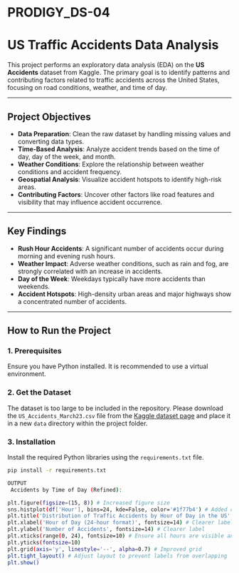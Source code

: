 # PRODIGY_DS-04

# US Traffic Accidents Data Analysis

This project performs an exploratory data analysis (EDA) on the **US Accidents** dataset from Kaggle. The primary goal is to identify patterns and contributing factors related to traffic accidents across the United States, focusing on road conditions, weather, and time of day.

---

##  Project Objectives

* **Data Preparation**: Clean the raw dataset by handling missing values and converting data types.
* **Time-Based Analysis**: Analyze accident trends based on the time of day, day of the week, and month.
* **Weather Conditions**: Explore the relationship between weather conditions and accident frequency.
* **Geospatial Analysis**: Visualize accident hotspots to identify high-risk areas.
* **Contributing Factors**: Uncover other factors like road features and visibility that may influence accident occurrence.

---

##  Key Findings

* **Rush Hour Accidents**: A significant number of accidents occur during morning and evening rush hours.
* **Weather Impact**: Adverse weather conditions, such as rain and fog, are strongly correlated with an increase in accidents.
* **Day of the Week**: Weekdays typically have more accidents than weekends.
* **Accident Hotspots**: High-density urban areas and major highways show a concentrated number of accidents.

---

##  How to Run the Project

### 1. Prerequisites
Ensure you have Python installed. It is recommended to use a virtual environment.

### 2. Get the Dataset
The dataset is too large to be included in the repository. Please download the `US_Accidents_March23.csv` file from the [Kaggle dataset page](https://www.kaggle.com/datasets/sobhanmoosavi/us-accidents) and place it in a new `data` directory within the project folder.

### 3. Installation
Install the required Python libraries using the `requirements.txt` file.
```bash
pip install -r requirements.txt

OUTPUT
 Accidents by Time of Day (Refined):

plt.figure(figsize=(15, 8)) # Increased figure size
sns.histplot(df['Hour'], bins=24, kde=False, color='#1f77b4') # Added color
plt.title('Distribution of Traffic Accidents by Hour of Day in the US', fontsize=18) # Larger, clearer title
plt.xlabel('Hour of Day (24-hour format)', fontsize=14) # Clearer label
plt.ylabel('Number of Accidents', fontsize=14) # Clearer label
plt.xticks(range(0, 24), fontsize=10) # Ensure all hours are visible and readable
plt.yticks(fontsize=10)
plt.grid(axis='y', linestyle='--', alpha=0.7) # Improved grid
plt.tight_layout() # Adjust layout to prevent labels from overlapping
plt.show()


